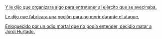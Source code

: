 [Y le dijo que organizara algo para entretener al ejèrcito que se avecinaba.](saberYganar/saberYganar.md)

[Le dijo que fabricara una pociòn para no morir durante el ataque.](inmortal/inmortal.md)

[Enloquecido por un odio mortal que no podía entender, decidio matar a Jordi Hurtado.](muertedejordi/muertedejordi.md)
